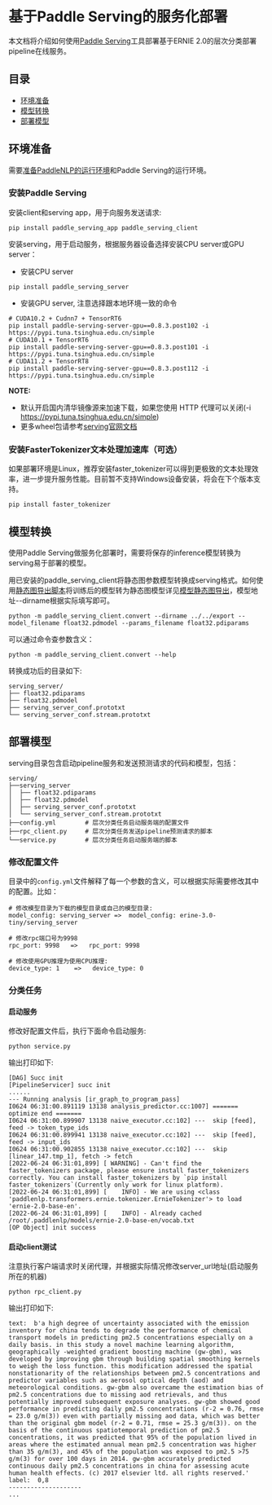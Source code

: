 # 基于Paddle Serving的服务化部署

本文档将介绍如何使用[Paddle Serving](https://github.com/PaddlePaddle/Serving/blob/develop/README_CN.md)工具部署基于ERNIE 2.0的层次分类部署pipeline在线服务。

## 目录
- [环境准备](#环境准备)
- [模型转换](#模型转换)
- [部署模型](#部署模型)

## 环境准备
需要[准备PaddleNLP的运行环境]()和Paddle Serving的运行环境。

### 安装Paddle Serving

安装client和serving app，用于向服务发送请求:
```shell
pip install paddle_serving_app paddle_serving_client
```
安装serving，用于启动服务，根据服务器设备选择安装CPU server或GPU server：

- 安装CPU server
```shell
pip install paddle_serving_server
```
- 安装GPU server, 注意选择跟本地环境一致的命令
```shell
# CUDA10.2 + Cudnn7 + TensorRT6
pip install paddle-serving-server-gpu==0.8.3.post102 -i https://pypi.tuna.tsinghua.edu.cn/simple
# CUDA10.1 + TensorRT6
pip install paddle-serving-server-gpu==0.8.3.post101 -i https://pypi.tuna.tsinghua.edu.cn/simple
# CUDA11.2 + TensorRT8
pip install paddle-serving-server-gpu==0.8.3.post112 -i https://pypi.tuna.tsinghua.edu.cn/simple
```

**NOTE:**
- 默认开启国内清华镜像源来加速下载，如果您使用 HTTP 代理可以关闭(-i https://pypi.tuna.tsinghua.edu.cn/simple)
- 更多wheel包请参考[serving官网文档](https://github.com/PaddlePaddle/Serving/blob/develop/doc/Latest_Packages_CN.md)

### 安装FasterTokenizer文本处理加速库（可选）
如果部署环境是Linux，推荐安装faster_tokenizer可以得到更极致的文本处理效率，进一步提升服务性能。目前暂不支持Windows设备安装，将会在下个版本支持。
```shell
pip install faster_tokenizer
```


## 模型转换

使用Paddle Serving做服务化部署时，需要将保存的inference模型转换为serving易于部署的模型。

用已安装的paddle_serving_client将静态图参数模型转换成serving格式。如何使用[静态图导出脚本](export_model.py)将训练后的模型转为静态图模型详见[模型静态图导出](../../README.md)，模型地址--dirname根据实际填写即可。

```shell
python -m paddle_serving_client.convert --dirname ../../export --model_filename float32.pdmodel --params_filename float32.pdiparams
```
可以通过命令查参数含义：
```shell
python -m paddle_serving_client.convert --help
```
转换成功后的目录如下:
```
serving_server/
├── float32.pdiparams
├── float32.pdmodel
├── serving_server_conf.prototxt
└── serving_server_conf.stream.prototxt
```

## 部署模型

serving目录包含启动pipeline服务和发送预测请求的代码和模型，包括：

```
serving/
├──serving_server
│  ├── float32.pdiparams
│  ├── float32.pdmodel
│  ├── serving_server_conf.prototxt
│  └── serving_server_conf.stream.prototxt
├──config.yml        # 层次分类任务启动服务端的配置文件
├──rpc_client.py     # 层次分类任务发送pipeline预测请求的脚本
└──service.py        # 层次分类任务启动服务端的脚本

```

### 修改配置文件
目录中的`config.yml`文件解释了每一个参数的含义，可以根据实际需要修改其中的配置。比如：
```
# 修改模型目录为下载的模型目录或自己的模型目录:
model_config: serving_server =>  model_config: erine-3.0-tiny/serving_server

# 修改rpc端口号为9998
rpc_port: 9998   =>   rpc_port: 9998

# 修改使用GPU推理为使用CPU推理:
device_type: 1    =>   device_type: 0
```

### 分类任务
#### 启动服务
修改好配置文件后，执行下面命令启动服务:
```shell
python service.py
```
输出打印如下:
```
[DAG] Succ init
[PipelineServicer] succ init
......
--- Running analysis [ir_graph_to_program_pass]
I0624 06:31:00.891119 13138 analysis_predictor.cc:1007] ======= optimize end =======
I0624 06:31:00.899907 13138 naive_executor.cc:102] ---  skip [feed], feed -> token_type_ids
I0624 06:31:00.899941 13138 naive_executor.cc:102] ---  skip [feed], feed -> input_ids
I0624 06:31:00.902855 13138 naive_executor.cc:102] ---  skip [linear_147.tmp_1], fetch -> fetch
[2022-06-24 06:31:01,899] [ WARNING] - Can't find the faster_tokenizers package, please ensure install faster_tokenizers correctly. You can install faster_tokenizers by `pip install faster_tokenizers`(Currently only work for linux platform).
[2022-06-24 06:31:01,899] [    INFO] - We are using <class 'paddlenlp.transformers.ernie.tokenizer.ErnieTokenizer'> to load 'ernie-2.0-base-en'.
[2022-06-24 06:31:01,899] [    INFO] - Already cached /root/.paddlenlp/models/ernie-2.0-base-en/vocab.txt
[OP Object] init success
```

#### 启动client测试
注意执行客户端请求时关闭代理，并根据实际情况修改server_url地址(启动服务所在的机器)
```shell
python rpc_client.py
```
输出打印如下:
```
text:  b'a high degree of uncertainty associated with the emission inventory for china tends to degrade the performance of chemical transport models in predicting pm2.5 concentrations especially on a daily basis. in this study a novel machine learning algorithm, geographically -weighted gradient boosting machine (gw-gbm), was developed by improving gbm through building spatial smoothing kernels to weigh the loss function. this modification addressed the spatial nonstationarity of the relationships between pm2.5 concentrations and predictor variables such as aerosol optical depth (aod) and meteorological conditions. gw-gbm also overcame the estimation bias of pm2.5 concentrations due to missing aod retrievals, and thus potentially improved subsequent exposure analyses. gw-gbm showed good performance in predicting daily pm2.5 concentrations (r-2 = 0.76, rmse = 23.0 g/m(3)) even with partially missing aod data, which was better than the original gbm model (r-2 = 0.71, rmse = 25.3 g/m(3)). on the basis of the continuous spatiotemporal prediction of pm2.5 concentrations, it was predicted that 95% of the population lived in areas where the estimated annual mean pm2.5 concentration was higher than 35 g/m(3), and 45% of the population was exposed to pm2.5 >75 g/m(3) for over 100 days in 2014. gw-gbm accurately predicted continuous daily pm2.5 concentrations in china for assessing acute human health effects. (c) 2017 elsevier ltd. all rights reserved.'
label:  0,8
--------------------
...
```
